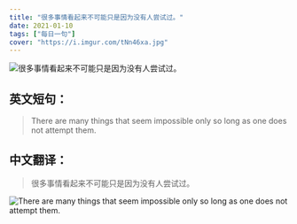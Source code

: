```yaml
---
title: "很多事情看起来不可能只是因为没有人尝试过。"
date: 2021-01-10
tags: ["每日一句"]
cover: "https://i.imgur.com/tNn46xa.jpg"
---
```


![很多事情看起来不可能只是因为没有人尝试过。](https://i.imgur.com/ZmV8t8R.jpg)

## 英文短句：
> There are many things that seem impossible only so long as one does not attempt them.

<!--more-->

## 中文翻译：
> 很多事情看起来不可能只是因为没有人尝试过。

![There are many things that seem impossible only so long as one does not attempt them.](https://i.imgur.com/0PUskBg.jpg)

